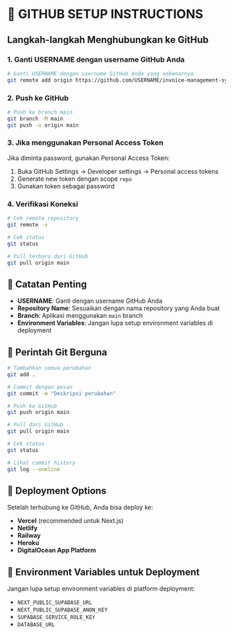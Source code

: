 # 🚀 GITHUB SETUP INSTRUCTIONS

## Langkah-langkah Menghubungkan ke GitHub

### 1. Ganti USERNAME dengan username GitHub Anda
```bash
# Ganti USERNAME dengan username GitHub Anda yang sebenarnya
git remote add origin https://github.com/USERNAME/invoice-management-system.git
```

### 2. Push ke GitHub
```bash
# Push ke branch main
git branch -M main
git push -u origin main
```

### 3. Jika menggunakan Personal Access Token
Jika diminta password, gunakan Personal Access Token:
1. Buka GitHub Settings → Developer settings → Personal access tokens
2. Generate new token dengan scope `repo`
3. Gunakan token sebagai password

### 4. Verifikasi Koneksi
```bash
# Cek remote repository
git remote -v

# Cek status
git status

# Pull terbaru dari GitHub
git pull origin main
```

## 📝 Catatan Penting

- **USERNAME**: Ganti dengan username GitHub Anda
- **Repository Name**: Sesuaikan dengan nama repository yang Anda buat
- **Branch**: Aplikasi menggunakan `main` branch
- **Environment Variables**: Jangan lupa setup environment variables di deployment

## 🔄 Perintah Git Berguna

```bash
# Tambahkan semua perubahan
git add .

# Commit dengan pesan
git commit -m "Deskripsi perubahan"

# Push ke GitHub
git push origin main

# Pull dari GitHub
git pull origin main

# Cek status
git status

# Lihat commit history
git log --oneline
```

## 🚀 Deployment Options

Setelah terhubung ke GitHub, Anda bisa deploy ke:
- **Vercel** (recommended untuk Next.js)
- **Netlify**
- **Railway**
- **Heroku**
- **DigitalOcean App Platform**

## 🔐 Environment Variables untuk Deployment

Jangan lupa setup environment variables di platform deployment:
- `NEXT_PUBLIC_SUPABASE_URL`
- `NEXT_PUBLIC_SUPABASE_ANON_KEY`
- `SUPABASE_SERVICE_ROLE_KEY`
- `DATABASE_URL`